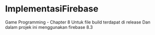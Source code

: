 # ImplementasiFirebase
 Game Programming - Chapter 8
Untuk file build terdapat di release
Dan dalam projek ini menggunakan firebase 8.3
